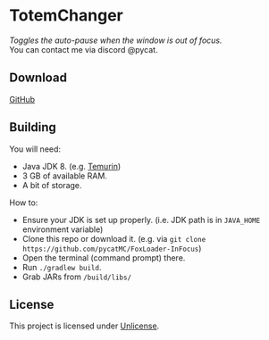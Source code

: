 # TotemChanger

*Toggles the auto-pause when the window is out of focus.*   
You can contact me via discord @pycat.

## Download
[GitHub](https://github.com/pycatMC/FoxLoader-InFocus/releases/latest)

## Building
You will need:

- Java JDK 8. (e.g. [Temurin](https://adoptium.net/))
- 3 GB of available RAM.
- A bit of storage.

How to:
- Ensure your JDK is set up properly. (i.e. JDK path is in `JAVA_HOME` environment variable)
- Clone this repo or download it. (e.g. via `git clone https://github.com/pycatMC/FoxLoader-InFocus`)
- Open the terminal (command prompt) there.
- Run `./gradlew build`.
- Grab JARs from `/build/libs/`

## License
This project is licensed under [Unlicense](https://github.com/pycatMC/FoxLoader-InFocus/blob/master/LICENSE).
